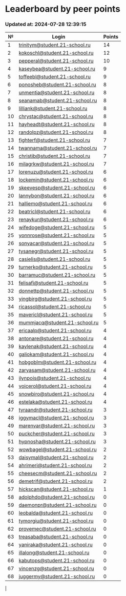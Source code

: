 # Leaderboard by peer points

### Updated at: 2024-07-28 12:39:15

| № | Login | Points |
|---|-------|--------|
|1|trinitym@student.21-school.ru|14|
|2|kokoschl@student.21-school.ru|12|
|3|pepperal@student.21-school.ru|10|
|4|kaseybea@student.21-school.ru|9|
|5|toffeebl@student.21-school.ru|9|
|6|ponosheb@student.21-school.ru|8|
|7|unmentia@student.21-school.ru|8|
|8|seanamab@student.21-school.ru|8|
|9|lilliank@student.21-school.ru|8|
|10|chrystac@student.21-school.ru|8|
|11|hayheadt@student.21-school.ru|8|
|12|randolpz@student.21-school.ru|8|
|13|fighterf@student.21-school.ru|7|
|14|twannama@student.21-school.ru|7|
|15|christib@student.21-school.ru|7|
|16|milagrkw@student.21-school.ru|7|
|17|lorenuzu@student.21-school.ru|6|
|18|lockemin@student.21-school.ru|6|
|19|skeevesp@student.21-school.ru|6|
|20|lannybon@student.21-school.ru|6|
|21|halliemo@student.21-school.ru|6|
|22|beatricl@student.21-school.ru|6|
|23|renaykur@student.21-school.ru|6|
|24|wifedoge@student.21-school.ru|5|
|25|yonnrose@student.21-school.ru|5|
|26|sonyacar@student.21-school.ru|5|
|27|tysanegr@student.21-school.ru|5|
|28|casielis@student.21-school.ru|5|
|29|turnerko@student.21-school.ru|5|
|30|barramuc@student.21-school.ru|5|
|31|felisafi@student.21-school.ru|5|
|32|donnettp@student.21-school.ru|5|
|33|yingbirg@student.21-school.ru|5|
|34|ricassol@student.21-school.ru|5|
|35|mavericl@student.21-school.ru|5|
|36|mummjacq@student.21-school.ru|5|
|37|ericaalp@student.21-school.ru|4|
|38|antonare@student.21-school.ru|4|
|39|kaylenak@student.21-school.ru|4|
|40|galiokam@student.21-school.ru|4|
|41|hobgoblm@student.21-school.ru|4|
|42|zaryasam@student.21-school.ru|4|
|43|ilynpois@student.21-school.ru|4|
|44|voicerol@student.21-school.ru|4|
|45|snowbiro@student.21-school.ru|4|
|46|estelaka@student.21-school.ru|4|
|47|tyraandr@student.21-school.ru|3|
|48|iggymacl@student.21-school.ru|3|
|49|marenvar@student.21-school.ru|3|
|50|puckcher@student.21-school.ru|3|
|51|hypnosha@student.21-school.ru|3|
|52|wowbagel@student.21-school.ru|2|
|53|daisymal@student.21-school.ru|2|
|54|ahrimeri@student.21-school.ru|2|
|55|cheesecm@student.21-school.ru|2|
|56|demetrif@student.21-school.ru|2|
|57|hickscan@student.21-school.ru|1|
|58|adolphdo@student.21-school.ru|0|
|59|daemonpr@student.21-school.ru|0|
|60|leobalda@student.21-school.ru|0|
|61|tymorgiu@student.21-school.ru|0|
|62|provemec@student.21-school.ru|0|
|63|treasaba@student.21-school.ru|0|
|64|yaniraka@student.21-school.ru|0|
|65|illalong@student.21-school.ru|0|
|66|kabutops@student.21-school.ru|0|
|67|vincenzg@student.21-school.ru|0|
|68|juggermy@student.21-school.ru|0|
|
